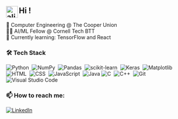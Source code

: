 ## <img alt="alienmonstergif" src="https://em-content.zobj.net/source/microsoft-teams/364/alien-monster_1f47e.png" width='32' align="left"/>Hi !
 
🏫 Computer Engineering @ The Cooper Union  
👩‍💻 AI/ML Fellow @ Cornell Tech BTT  
🌱 Currently learning: TensorFlow and React  

### 🛠 Tech Stack

![Python](https://img.shields.io/badge/-Python-05122A?style=flat&logo=python)&nbsp;
![NumPy](https://img.shields.io/badge/numpy%20-%23013243.svg?&style=flat&logo=numpy&logoColor=white)&nbsp;
![Pandas](https://img.shields.io/badge/pandas%20-%23150458.svg?&style=flat&logo=pandas&logoColor=white)&nbsp;
![scikit-learn](https://img.shields.io/badge/scikit--learn-%23F7931E.svg?style=flat&logo=scikit-learn&logoColor=white)&nbsp;
![Keras](https://img.shields.io/badge/Keras-%23D00000.svg?style=flat&logo=Keras&logoColor=white)&nbsp;
![Matplotlib](https://img.shields.io/badge/Matplotlib-%23ffffff.svg?style=flat&logo=Matplotlib&logoColor=black)\
![HTML](https://img.shields.io/badge/-HTML-05122A?style=flat&logo=HTML5)&nbsp;
![CSS](https://img.shields.io/badge/-CSS-05122A?style=flat&logo=CSS3&logoColor=1572B6)&nbsp;
![JavaScript](https://img.shields.io/badge/-JavaScript-05122A?style=flat&logo=javascript)&nbsp;
![Java](https://img.shields.io/badge/java-05122A?style=flat&logo=openjdk&logoColor=white)
![C](https://img.shields.io/badge/-C-05122A?style=flat&logo=C&logoColor=A8B9CC)&nbsp;
![C++](https://img.shields.io/badge/-C++-05122A?style=flat&logo=C%2B%2B&logoColor=00599C)&nbsp;
![Git](https://img.shields.io/badge/-Git-05122A?style=flat&logo=git)&nbsp;
![Visual Studio Code](https://img.shields.io/badge/-Visual%20Studio%20Code-05122A?style=flat&logo=visual-studio-code&logoColor=007ACC)&nbsp;

### 📫 How to reach me:
<a href="https://www.linkedin.com/in/shioncm/"><img alt="LinkedIn" src="https://img.shields.io/badge/linkedin%20-%230077B5.svg?&style=flat&logo=linkedin&logoColor=white"/></a> &nbsp;
